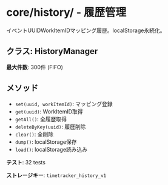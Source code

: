 ﻿# core/history/ - 履歴管理

イベントUUIDWorkItemIDマッピング履歴。localStorage永続化。

## クラス: HistoryManager

**最大件数**: 300件 (FIFO)

## メソッド

- `set(uuid, workItemId)`: マッピング登録
- `get(uuid)`: WorkItemID取得
- `getAll()`: 全履歴取得
- `deleteByKey(uuid)`: 履歴削除
- `clear()`: 全削除
- `dump()`: localStorage保存
- `load()`: localStorage読み込み

**テスト**: 32 tests

**ストレージキー**: `timetracker_history_v1`
